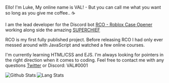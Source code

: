 Ello! I'm Luke, My online name is VAL! - But you can call me what you want so long as you give me coffee.. ☕

I am the lead developer for the Discord bot [RCO - Roblox Case Opener](https://rco-web.herokuapp.com/) working along side the amazing [SUPERCHIEF](https://github.com/Elara-Discord-Bots)

RCO is my first fully published project. Before releasing RCO I had only ever messed around with JavaScript and watched a few online courses.

I'm currently learning HTML/CSS and EJS.
I'm always looking for pointers in the right direction when it comes to coding.
Feel free to contact me with any questions [Twitter](https://twitter.com/_VAL_Is_Me_) or Discord: VAL#0001


<img align="left" alt="Github Stats" src="https://github-readme-stats.codestackr.vercel.app/api?username=RCO-BOT&show_icons=true&hide_border=true&count_private=true"/>

<img align="left" alt="Lang Stats" src="https://github-readme-stats.vercel.app/api/top-langs/?username=RCO-BOT&layout=compact&theme=dark&count_private=true&include_all_commits=true&hide_border=true" />
